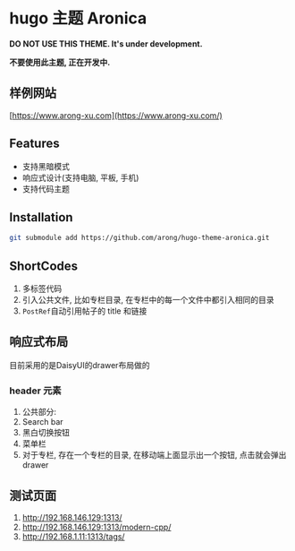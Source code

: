 # hugo 主题 Aronica

**DO NOT USE THIS THEME. It's under development.**

**不要使用此主题, 正在开发中.**

## 样例网站

[https://www.arong-xu.com](https://www.arong-xu.com/)

## Features

- 支持黑暗模式
- 响应式设计(支持电脑, 平板, 手机)
- 支持代码主题

## Installation

```bash
git submodule add https://github.com/arong/hugo-theme-aronica.git
```

## ShortCodes

1. 多标签代码
2. 引入公共文件, 比如专栏目录, 在专栏中的每一个文件中都引入相同的目录
3. `PostRef`自动引用帖子的 title 和链接




## 响应式布局

目前采用的是DaisyUI的drawer布局做的

### header 元素

1. 公共部分:
  1. Search bar
  2. 黑白切换按钮
  3. 菜单栏
1. 对于专栏, 存在一个专栏的目录, 在移动端上面显示出一个按钮, 点击就会弹出drawer

## 测试页面

1. http://192.168.146.129:1313/
1. http://192.168.146.129:1313/modern-cpp/
3. http://192.168.1.11:1313/tags/
